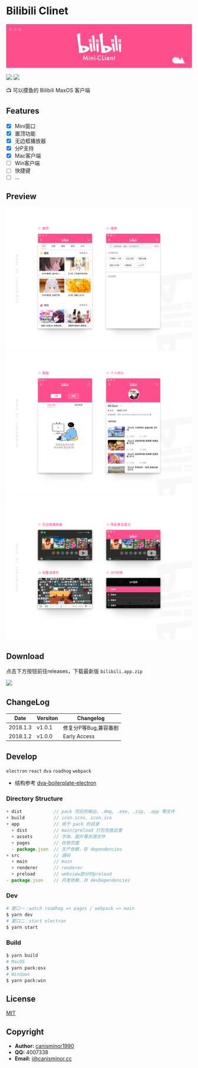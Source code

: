 # Bilibili Clinet

![](https://github.com/canisminor1990/bilibili-client/blob/master/doc/preview-0.png?raw=true)

[![](https://img.shields.io/github/release/canisminor1990/bilibili-client.svg)](https://github.com/canisminor1990/bilibili-client)
[![](https://img.shields.io/github/downloads/canisminor1990/bilibili-client/total.svg)](https://github.com/canisminor1990/bilibili-client/releases)

📺 可以摸鱼的 Bilibili MaxOS 客户端

## Features

- [x] Mini窗口
- [x] 置顶功能
- [x] 无边框播放器
- [x] 分P支持
- [x] Mac客户端
- [ ] Win客户端
- [ ] 快捷键
- [ ] ...

## Preview

![](https://github.com/canisminor1990/bilibili-client/blob/master/doc/preview-1.png?raw=true)
![](https://github.com/canisminor1990/bilibili-client/blob/master/doc/preview-2.png?raw=true)
![](https://github.com/canisminor1990/bilibili-client/blob/master/doc/preview-3.png?raw=true)

## Download

点击下方按钮前往releases，下载最新版 `bilibili.app.zip`

[![](https://img.shields.io/badge/bilibili-download-ff69b4.svg?style=for-the-badge)](https://github.com/canisminor1990/bilibili-client/releases)

## ChangeLog

|Date|Versiton|Changelog|
|---|---|---|
|2018.1.3|v1.0.1|修复分P等Bug,兼容番剧|
|2018.1.2|v1.0.0|Early Access|

## Develop

`electron` `react` `dva` `roadhog` `webpack`

- 结构参考 [dva-boilerplate-electron](https://github.com/sorrycc/dva-boilerplate-electron)

### Directory Structure

```js
+ dist            // pack 完后的输出，.dmg, .exe, .zip, .app 等文件
+ build           // icon.icns, icon.ico
+ app             // 用于 pack 的目录
  + dist          // main/preload 打包完放这里
  + assets        // 字体、图片等资源文件
  + pages         // 存放页面
  - package.json  // 生产依赖，存 dependencies
+ src             // 源码
  + main          // main
  + renderer      // renderer
  + preload       // webview部分的preload
- package.json    // 开发依赖，存 devDependencies
```

### Dev

```sh
# 窗口一：watch roadhog => pages / webpack => main
$ yarn dev
# 窗口二：start electron
$ yarn start
```

### Build

```sh
$ yarn build
# MacOS
$ yarn pack:osx
# Windows
$ yarn pack:win
```

## License

[MIT](https://tldrlegal.com/license/mit-license)

## Copyright

- **Author:** [canisminor1990](https://github.com/canisminor1990)
- **QQ:** 4007338
- **Email:** <i@canisminor.cc>

